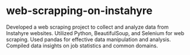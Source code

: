 # web-scrapping-on-instahyre
Developed a web scraping project to collect and
analyze data from Instahyre websites.
Utilized Python, BeautifulSoup, and Selenium for web
scraping.
Used pandas for effective data manipulation and
analysis.
Compiled data insights on job statistics and common
domains.
